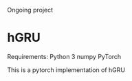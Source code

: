 Ongoing project

# hGRU

Requirements:
Python 3
numpy
PyTorch

This is a pytorch implementation of hGRU


